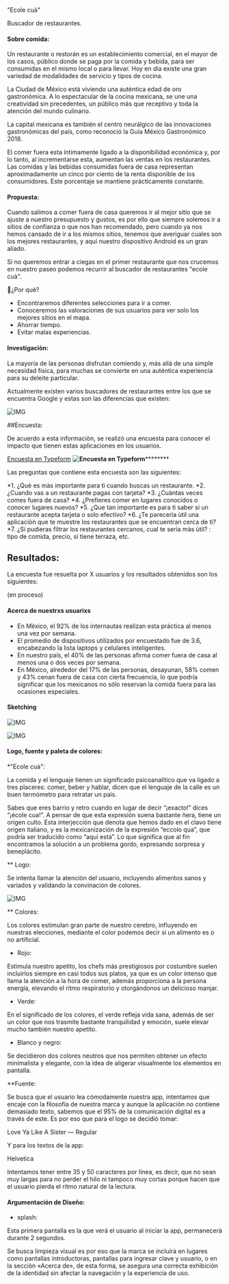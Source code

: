 
"Ecole cuà"

  Buscador de restaurantes.

#### Sobre comida:

Un restaurante o restorán es un establecimiento comercial, en el mayor de los casos, público donde se paga por la comida y bebida, para ser consumidas en el mismo local o para llevar. Hoy en día existe una gran variedad de modalidades de servicio y tipos de cocina.

La Ciudad de México está viviendo una auténtica edad de oro gastronómica. A lo espectacular de la cocina mexicana, se une una creatividad sin precedentes, un público más que receptivo y toda la atención del mundo culinario.

La capital mexicana es también el centro neurálgico de las innovaciones gastronómicas del país, como reconoció la Guía México Gastronómico 2018.

El comer fuera esta íntimamente ligado a la disponibilidad económica y, por lo tanto, al incrementarse esta, aumentan las ventas en los restaurantes. Las comidas y las bebidas consumidas fuera de casa representan aproximadamente un cinco por ciento de la renta disponible de los consumidores. Este porcentaje se mantiene prácticamente constante. 

#### Propuesta:

Cuando salimos a comer fuera de casa queremos ir al mejor sitio que se ajuste a nuestro presupuesto y gustos, es por ello que siempre solemos ir a sitios de confianza o que nos han recomendado, pero cuando ya nos hemos cansado de ir a los mismos sitios, tenemos que averiguar cuales son los mejores restaurantes, y aquí nuestro dispositivo Android es un gran aliado.

Si no queremos entrar a ciegas en el primer restaurante que nos crucemos en nuestro paseo podemos recurrir al buscador de restaurantes "ecole cuà".

  🤔¿Por què?

  * Encontraremos diferentes selecciones para ir a comer.
  * Conoceremos las valoraciones de sus usuarios para ver solo los mejores sitios en el mapa.
  * Ahorrar tiempo.
  * Evitar malas experiencias.

#### Investigaciòn:

La mayoría de las personas disfrutan comiendo y, más allá de una simple necesidad física, para muchas se convierte en una auténtica experiencia para su deleite particular.

Actualmente existen varios buscadores de restaurantes entre los que se encuentra Google y estas son las diferencias que existen:

![IMG](http://i67.tinypic.com/ot0kxv.png)

  ##Encuesta: 

  De acuerdo a esta informaciòn, se realizò una encuesta para conocer el impacto que tienen estas aplicaciones en los usuarios.

  [Encuesta en Typeform](https://judith207.typeform.com/to/pJ4Mea)
  ******************************![Encuesta en Typeform](http://i63.tinypic.com/2rhwcvc.png)**************************************

  Las preguntas que contiene esta encuesta son las siguientes:

  *1. ¿Què es màs importante para tì cuando buscas un restaurante.
  *2. ¿Cuando vas a un restaurante pagas con tarjeta?
  *3. ¿Cuàntas veces comes fuera de casa?
  *4. ¿Prefieres comer en lugares conocidos o conocer lugares nuevos?
  *5. ¿Que tan importante es para tì saber si un restaurante acepta tarjeta o solo efectivo?
  *6. ¿Te parecerìa ùtil una aplicaciòn que te muestre los restaurantes que se encuentran cerca de tì?
  *7. ¿Si pudieras filtrar los restaurantes cercanos, cual te serìa màs ùtil? : tipo de comida, precio, si tiene terraza, etc.

  ## Resultados:

  La encuesta fue resuelta por X usuarios y los resultados obtenidos son los siguientes:

(en proceso)

#### Acerca de nuestrxs usuarixs

* En México, el 92% de los internautas realizan esta práctica al menos una vez por semana. 
* El promedio de dispositivos utilizados por encuestado fue de 3.6, encabezando la lista laptops y celulares inteligentes.
* En nuestro país, el 40% de las personas afirma comer fuera de casa al menos una o dos veces por semana.
* En México, alrededor del 17% de las personas, desayunan, 58% comen y 43% cenan fuera de casa con cierta frecuencia, lo que podría significar que los mexicanos no sólo reservan la comida fuera para las ocasiones especiales.

####  Sketching

![IMG](http://i67.tinypic.com/25qae0w.jpg)

![IMG](http://i67.tinypic.com/ziq49t.jpg)


#### Logo, fuente y paleta de colores:

*"Ecole cuà":

La comida y el lenguaje tienen un significado psicoanalítico que va ligado a tres placeres: comer, beber y hablar, dicen que el lenguaje de la calle es un buen termómetro para retratar un país.

Sabes que eres barrio y retro cuando en lugar de decir “¡exacto!” dices “¡école cua!”. A pensar de que esta expresión suena bastante ñera, tiene un origen culto. Esta interjección que denota que hemos dado en el clavo tiene origen italiano, y es la mexicanización de la expresión “eccolo qua”, que podría ser traducido como “aquí está”. Lo que significa que al fin encontramos la solución a un problema gordo, expresando sorpresa y beneplácito.

** Logo:

Se intenta llamar la atenciòn del usuario, incluyendo alimentos sanos y variados y validando la convinaciòn de colores.

![IMG](http://i63.tinypic.com/210louc.png)

** Colores:

Los colores estimulan gran parte de nuestro cerebro, influyendo en nuestras elecciones, mediante el color podemos decir si un alimento es o no artificial.

*  Rojo:

Estimula nuestro apetito, los chefs más prestigiosos por costumbre suelen incluirlos siempre en casi todos sus platos, ya que es un color intenso que llama la atención a la hora de comer, además proporciona a la persona energía, elevando el ritmo respiratorio y otorgándonos un delicioso manjar.

*  Verde:

En el significado de los colores, el verde refleja vida sana,  además de ser un color que nos trasmite bastante tranquilidad y emoción, suele elevar mucho también nuestro apetito.

* Blanco y negro:

Se decidieron dos colores neutros que nos permiten obtener un efecto minimalista y elegante, con la idea de aligerar visualmente los elementos en pantalla. 

**Fuente:

Se busca que el usuario lea cómodamente nuestra app, intentamos que encaje con la filosofía de nuestra marca y aunque la aplicaciòn no contiene demasiado texto, sabemos que el 95% de la comunicación digital es a través de este. Es por eso que para el logo se decidiò tomar:

Love Ya Like A Sister — Regular

Y para los textos de la app:

Helvetica

Intentamos tener entre 35 y 50 caracteres por línea, es decir, que no sean muy largas para no perder el hilo ni tampoco muy cortas porque hacen que el usuario pierda el ritmo natural de la lectura.

#### Argumentación de Diseño:

* splash:

Esta primera pantalla es la que verá el usuario al iniciar la app, permanecerà durante 2 segundos.

Se busca limpieza visual es por eso que la marca se incluirà en lugares como pantallas introductoras, pantallas para ingresar clave y usuario, o en la sección «Acerca de», de esta forma, se asegura una correcta exhibición de la identidad sin afectar la navegación y la experiencia de uso.

